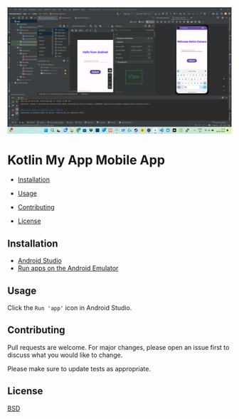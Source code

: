 <img src="https://github.com/kkamara/useful/blob/main/kotlin-my-app-mobile-app.png?raw=true" alt="kotlin-my-app-mobile-app.png" width=""/>

# Kotlin My App Mobile App

* [Installation](#installation)

* [Usage](#usage)

* [Contributing](#contributing)

* [License](#license)

## Installation

* [Android Studio](https://developer.android.com/studio)
* [Run apps on the Android Emulator](https://developer.android.com/studio/run/emulator)

## Usage

Click the `Run 'app'` icon in Android Studio.

## Contributing
Pull requests are welcome. For major changes, please open an issue first to discuss what you would like to change.

Please make sure to update tests as appropriate.

## License
[BSD](https://opensource.org/licenses/BSD-3-Clause)